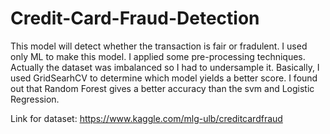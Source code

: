 # Credit-Card-Fraud-Detection

This model will detect whether the transaction is fair or fradulent.
I used only ML to make this model.
I applied some pre-processing techniques. Actually the dataset was imbalanced so I had to undersample it.
Basically, I used GridSearhCV to determine which model yields a better score.
I found out that Random Forest gives a better accuracy than the svm and Logistic Regression.

Link for dataset: https://www.kaggle.com/mlg-ulb/creditcardfraud
